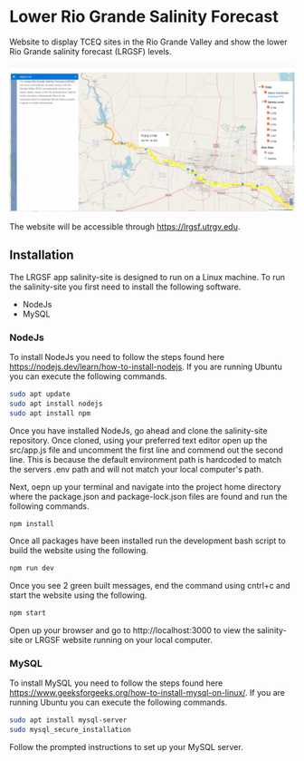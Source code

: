 # Lower Rio Grande Salinity Forecast
Website to display TCEQ sites in the Rio Grande Valley and show the lower Rio Grande salinity forecast (LRGSF) levels.

![Website Image](public/images/website-layout.png)

The website will be accessible through https://lrgsf.utrgv.edu.

## Installation

The LRGSF app salinity-site is designed to run on a Linux machine. To run the salinity-site you first need to install the following software.
* NodeJs
* MySQL

### NodeJs

To install NodeJs you need to follow the steps found here https://nodejs.dev/learn/how-to-install-nodejs.
If you are running Ubuntu you can execute the following commands.
```bash
sudo apt update
sudo apt install nodejs
sudo apt install npm
```

Once you have installed NodeJs, go ahead and clone the salinity-site repository. Once cloned, using your preferred text editor open up the src/app.js file and uncomment the first line and commend out the second line. This is because the default environment path is hardcoded to match the servers .env path and will not match your local computer's path.

Next, oepn up your terminal and navigate into the project home directory where the package.json and package-lock.json files are found and run the following commands.
```bash
npm install
```
Once all packages have been installed run the development bash script to build the website using the following.
```bash
npm run dev
```
Once you see 2 green built messages, end the command using cntrl+c and start the website using the following.
```bash
npm start
```

Open up your browser and go to http://localhost:3000 to view the salinity-site or LRGSF website running on your local computer.

### MySQL

To install MySQL you need to follow the steps found here https://www.geeksforgeeks.org/how-to-install-mysql-on-linux/.
If you are running Ubuntu you can execute the following commands.
```bash
sudo apt install mysql-server
sudo mysql_secure_installation
```
Follow the prompted instructions to set up your MySQL server.
